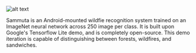 ![alt text](https://raw.githubusercontent.com/EXJUSTICE/Sammuta/sammuta.jpg)


Sammuta is an Android-mounted wildfie recognition system trained on an ImageNet neural network across 250 image per class.
It is built upon Google's Tensorflow Lite demo, and is completely open-source.
This demo iteration is capable of distinguishing between forests, wildfires, and sandwiches.
